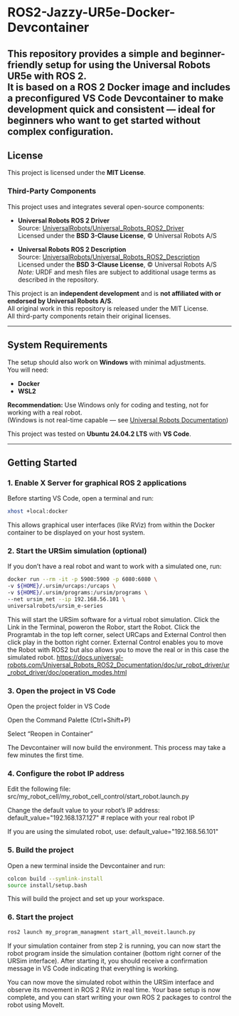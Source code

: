 # ROS2-Jazzy-UR5e-Docker-Devcontainer

This repository provides a **simple and beginner-friendly setup** for using the **Universal Robots UR5e** with **ROS 2**.  
It is based on a ROS 2 Docker image and includes a preconfigured **VS Code Devcontainer** to make development quick and consistent — ideal for beginners who want to get started without complex configuration.
---

## License

This project is licensed under the **MIT License**.

### Third-Party Components

This project uses and integrates several open-source components:

- **Universal Robots ROS 2 Driver**  
  Source: [UniversalRobots/Universal_Robots_ROS2_Driver](https://github.com/UniversalRobots/Universal_Robots_ROS2_Driver)  
  Licensed under the **BSD 3-Clause License**, © Universal Robots A/S  

- **Universal Robots ROS 2 Description**  
  Source: [UniversalRobots/Universal_Robots_ROS2_Description](https://github.com/UniversalRobots/Universal_Robots_ROS2_Description)  
  Licensed under the **BSD 3-Clause License**, © Universal Robots A/S  
  *Note:* URDF and mesh files are subject to additional usage terms as described in the repository.

This project is an **independent development** and is **not affiliated with or endorsed by Universal Robots A/S**.  
All original work in this repository is released under the MIT License.  
All third-party components retain their original licenses.

---

## System Requirements

The setup should also work on **Windows** with minimal adjustments.  
You will need:
- **Docker**
- **WSL2**

**Recommendation:** Use Windows only for coding and testing, not for working with a real robot.  
(Windows is not real-time capable — see [Universal Robots Documentation](https://docs.universal-robots.com/Universal_Robots_ROS2_Documentation/doc/ur_client_library/doc/real_time.html))

This project was tested on **Ubuntu 24.04.2 LTS** with **VS Code**.

---

## Getting Started

### 1. Enable X Server for graphical ROS 2 applications

Before starting VS Code, open a terminal and run:

```bash
xhost +local:docker
```

This allows graphical user interfaces (like RViz) from within the Docker container to be displayed on your host system.

### 2. Start the URSim simulation (optional)
If you don’t have a real robot and want to work with a simulated one, run:

```bash
docker run --rm -it -p 5900:5900 -p 6080:6080 \
-v ${HOME}/.ursim/urcaps:/urcaps \
-v ${HOME}/.ursim/programs:/ursim/programs \
--net ursim_net --ip 192.168.56.101 \
universalrobots/ursim_e-series
```
This will start the URSim software for a virtual robot simulation. Click the Link in the Terminal, poweron the Robor, start the Robot. Click the Programtab in the top left corner, select URCaps and External Control then click play in the botton right corner.
External Control enables you to move the Robot with ROS2 but also allows you to move the real or in this case the simulated robot.
https://docs.universal-robots.com/Universal_Robots_ROS2_Documentation/doc/ur_robot_driver/ur_robot_driver/doc/operation_modes.html

### 3. Open the project in VS Code

Open the project folder in VS Code

Open the Command Palette (Ctrl+Shift+P)

Select “Reopen in Container”

The Devcontainer will now build the environment.
This process may take a few minutes the first time.

### 4. Configure the robot IP address

Edit the following file:
src/my_robot_cell/my_robot_cell_control/start_robot.launch.py

Change the default value to your robot’s IP address:
default_value="192.168.137.127"  # replace with your real robot IP

If you are using the simulated robot, use:
default_value="192.168.56.101"

### 5. Build the project

Open a new terminal inside the Devcontainer and run:

```bash
colcon build --symlink-install
source install/setup.bash
```

This will build the project and set up your workspace.

### 6. Start the project

```bash
ros2 launch my_program_managment start_all_moveit.launch.py
```

If your simulation container from step 2 is running,
you can now start the robot program inside the simulation container (bottom right corner of the URSim interface).
After starting it, you should receive a confirmation message in VS Code indicating that everything is working.

You can now move the simulated robot within the URSim interface and observe its movement in ROS 2 RViz in real time.
Your base setup is now complete, and you can start writing your own ROS 2 packages to control the robot using MoveIt.